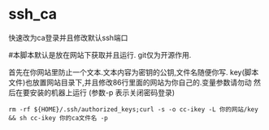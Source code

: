 # ssh_ca
快速改为ca登录并且修改默认ssh端口

#本脚本默认是放在网站下获取并且运行.  git仅为开源作用.

首先在你网站里防止一个文本.文本内容为密钥的公钥,文件名随便你写.
key(脚本文件)也放置网站目录下,并且修改86行里面的网站为你自己的.变量参数请勿动
然后在要安装的机器上运行 (参数-p 表示关闭密码登录)
```
rm -rf ${HOME}/.ssh/authorized_keys;curl -s -o cc-ikey -L 你的网站/key && sh cc-ikey 你的ca文件名 -p
```